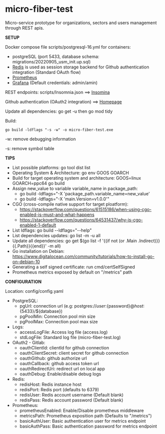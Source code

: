 # micro-fiber-test

Micro-service prototype for organizations, sectors and users management through REST apis.

**SETUP**

Docker compose file scripts/postgresql-16.yml for containers:

* postgreSQL (port 5433, database schema: migrations/20220905_usm_init.up.sql)
* [Redis](http://localhost:6379) is used as session storage backend for Github authentication integration (Standard OAuth flow)
* [Prometheus](http://localhost:9000)
* [Grafana](http://loalhost:3000) (Default credentials: admin/amin)


REST endpoints: scripts/Insomnia.json ==> [Insomina](https://insomnia.rest/download)

Github authentication (OAuth2 integration) ==> [Homepage](https://localhost:8443/index.html)

Update all dependencies: go get -u then go mod tidy

Build:

    go build -ldflags "-s -w" -o micro-fiber-test.exe

-w: remove debugging information

-s: remove symbol table

**TIPS**

- List possible platforms: go tool dist list
- Operating System & Architecture: go env GOOS GOARCH
- Build for target operating system and architecture: GOOS=linux GOARCH=ppc64 go build
- Assign new_value to variable variable_name in package_path:
  - go build -ldflags="-X 'package_path.variable_name=new_value'
  - go build -ldflags="-X 'main.Version=v1.0.0'"
- CGO (cross-compile native support for target ploatform):
  - https://stackoverflow.com/questions/61515186/when-using-cgo-enabled-is-must-and-what-happens
  - https://stackoverflow.com/questions/64531437/why-is-cgo-enabled-1-default
- List ldflags: go build --ldflags="--help"
- List dependencies updates: go list -m -u all
- Update all dependencies: go get $(go list -f '{{if not (or .Main .Indirect)}}{{.Path}}{{end}}' -m all)
- Go installation on Debian: https://www.digitalocean.com/community/tutorials/how-to-install-go-on-debian-10
- Generating a self signed certificate: run cmd/certSelfSigned
- Prometheus metrics exposed by default on "/metrics" path

**CONFIGURATION**

Location: config/config.yaml

- PostgreSQL:
  - pgUrl: connection url (e.g: postgres://${user}:${password}@${host}:${5433}/${database})
  - pgPoolMin: Connection pool min size
  - pgPoolMax: Connection pool max size
- Logs:
  - accessLogFile: Access log file (access.log)
  - stdLogFile: Standard log file (micro-fiber-test.log)
- OAuth2 - Gitlab:
  - oauthClientId: clientId for github connection
  - oauthClientSecret: client secret for github connection
  - oauthGithub: github authorize url
  - oauthCallback: github access token url
  - oauthRedirectUri: redirect url on local app
  - oauthDebug: Enable/disable debug logs
- Redis:
  - redisHost: Redis instance host
  - redisPort: Redis port (defaults to 6379)
  - redisUser: Redis account username (Default blank)
  - redisPass: Redis account password (Default blank)
- Prometheus:
  - prometheusEnabled: Enable/Disable prometheus middleware
  - metricsPath: Prometheus exposition path (Defaults to "/metrics")
  - basicAuthUser: Basic authentication user for metrics endpoint
  - basicAuthPass: Basic authentication password for metrics endpoint
